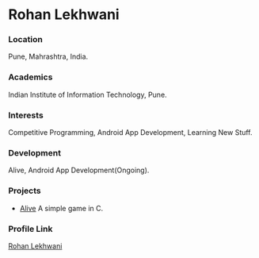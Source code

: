 # Rohan Lekhwani

### Location

Pune, Mahrashtra, India.

### Academics

Indian Institute of Information Technology, Pune.

### Interests

Competitive Programming, Android App Development, Learning New Stuff.

### Development

Alive, Android App Development(Ongoing).

### Projects

- [Alive](https://github.com/RonLek/Alive) A simple game in C.

### Profile Link

[Rohan Lekhwani](https://github.com/RonLek)
